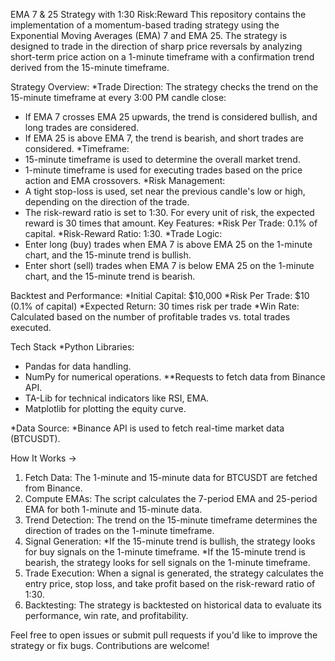 EMA 7 & 25 Strategy with 1:30 Risk:Reward
This repository contains the implementation of a momentum-based trading strategy using the Exponential Moving Averages (EMA) 7 and EMA 25. The strategy is designed to trade in the direction of sharp price reversals by analyzing short-term price action on a 1-minute timeframe with a confirmation trend derived from the 15-minute timeframe.

Strategy Overview:
*Trade Direction: The strategy checks the trend on the 15-minute timeframe at every 3:00 PM candle close:
* If EMA 7 crosses EMA 25 upwards, the trend is considered bullish, and long trades are considered.
* If EMA 25 is above EMA 7, the trend is bearish, and short trades are considered.
*Timeframe:
* 15-minute timeframe is used to determine the overall market trend.
* 1-minute timeframe is used for executing trades based on the price action and EMA crossovers.
*Risk Management:
* A tight stop-loss is used, set near the previous candle's low or high, depending on the direction of the trade.
* The risk-reward ratio is set to 1:30. For every unit of risk, the expected reward is 30 times that amount.
Key Features:
*Risk Per Trade: 0.1% of capital.
*Risk-Reward Ratio: 1:30.
*Trade Logic:
* Enter long (buy) trades when EMA 7 is above EMA 25 on the 1-minute chart, and the 15-minute trend is bullish.
* Enter short (sell) trades when EMA 7 is below EMA 25 on the 1-minute chart, and the 15-minute trend is bearish.

Backtest and Performance:
*Initial Capital: $10,000
*Risk Per Trade: $10 (0.1% of capital)
*Expected Return: 30 times risk per trade
*Win Rate: Calculated based on the number of profitable trades vs. total trades executed.

Tech Stack
*Python Libraries:
* Pandas for data handling.
* NumPy for numerical operations.
**Requests to fetch data from Binance API.
* TA-Lib for technical indicators like RSI, EMA.
* Matplotlib for plotting the equity curve.

*Data Source:
 *Binance API is used to fetch real-time market data (BTCUSDT).

How It Works ->
1. Fetch Data: The 1-minute and 15-minute data for BTCUSDT are fetched from Binance.
2. Compute EMAs: The script calculates the 7-period EMA and 25-period EMA for both 1-minute and 15-minute data.
3. Trend Detection: The trend on the 15-minute timeframe determines the direction of trades on the 1-minute timeframe.
4. Signal Generation:
*If the 15-minute trend is bullish, the strategy looks for buy signals on the 1-minute timeframe.
*If the 15-minute trend is bearish, the strategy looks for sell signals on the 1-minute timeframe.
5. Trade Execution: When a signal is generated, the strategy calculates the entry price, stop loss, and take profit based on the risk-reward ratio of 1:30.
6. Backtesting: The strategy is backtested on historical data to evaluate its performance, win rate, and profitability.

Feel free to open issues or submit pull requests if you'd like to improve the strategy or fix bugs. Contributions are welcome!   

